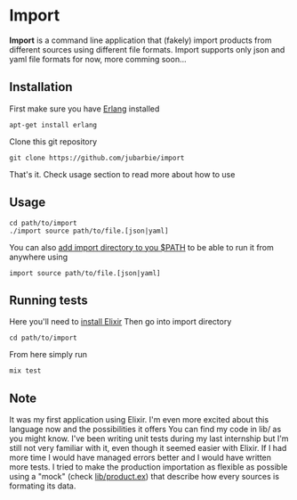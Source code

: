 # Import

**Import** is a command line application that (fakely) import products from different sources using different file formats.
Import supports only json and yaml file formats for now, more comming soon...

## Installation

First make sure you have [Erlang](https://github.com/erlang/otp) installed
```
apt-get install erlang
```
Clone this git repository
```
git clone https://github.com/jubarbie/import
```
That's it. Check usage section to read more about how to use

## Usage
```
cd path/to/import
./import source path/to/file.[json|yaml]
```
You can also [add import directory to you $PATH](https://unix.stackexchange.com/questions/26047/how-to-correctly-add-a-path-to-path) to be able to run it from anywhere using
```
import source path/to/file.[json|yaml]
```

## Running tests
Here you'll need to [install Elixir](https://elixir-lang.org/install.html)
Then go into import directory
```
cd path/to/import
```
From here simply run
```
mix test
```

## Note
It was my first application using Elixir. I'm even more excited about this language now and the possibilities it offers
You can find my code in lib/ as you might know.
I've been writing unit tests during my last internship but I'm still not very familiar with it, even though it seemed easier with Elixir.
If I had more time I would have managed errors better and I would have written more tests.
I tried to make the production importation as flexible as possible using a "mock" (check [lib/product.ex](https://github.com/jubarbie/import/blob/master/lib/product.ex)) that describe how every sources is formating its data.
